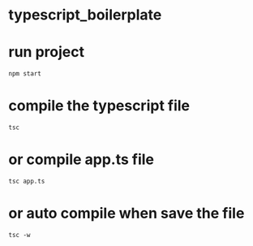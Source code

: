 # typescript_boilerplate

# run project
`npm start`

# compile the typescript file
`tsc`

# or compile app.ts file
`tsc app.ts`

# or auto compile when save the file
`tsc -w`
